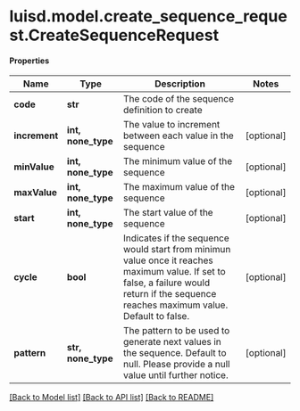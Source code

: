 # luisd.model.create_sequence_request.CreateSequenceRequest

#### Properties
Name | Type | Description | Notes
------------ | ------------- | ------------- | -------------
**code** | **str** | The code of the sequence definition to create | 
**increment** | **int, none_type** | The value to increment between each value in the sequence | [optional] 
**minValue** | **int, none_type** | The minimum value of the sequence | [optional] 
**maxValue** | **int, none_type** | The maximum value of the sequence | [optional] 
**start** | **int, none_type** | The start value of the sequence | [optional] 
**cycle** | **bool** | Indicates if the sequence would start from minimun value once it reaches maximum value. If set to false, a failure would return if the sequence reaches maximum value. Default to false. | [optional] 
**pattern** | **str, none_type** | The pattern to be used to generate next values in the sequence. Default to null. Please provide a null value until further notice. | [optional] 

[[Back to Model list]](../../README.md#documentation-for-models) [[Back to API list]](../../README.md#documentation-for-api-endpoints) [[Back to README]](../../README.md)

